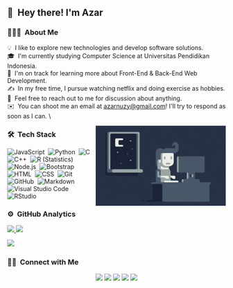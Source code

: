## 👋 &nbsp;Hey there! I'm Azar

### 👨🏻‍💻 &nbsp;About Me

💡 &nbsp;I like to explore new technologies and develop software solutions.\
🎓 &nbsp;I'm currently studying Computer Science at Universitas Pendidikan Indonesia.\
🌱 &nbsp;I'm on track for learning more about Front-End & Back-End Web Development.\
✍️ &nbsp;In my free time, I pursue watching netflix and doing exercise as hobbies. \
💬 &nbsp;Feel free to reach out to me for discussion about anything.\
✉️ &nbsp;You can shoot me an email at azarnuzy@gmail.com! I'll try to respond as soon as I can. \

<!-- 📄 &nbsp;Please have a look at my [Résumé](https://www.azarnsite.xyz) for more details about me. I'm open to feedback and suggestions! -->

<img alt="Night Coding" src="https://raw.githubusercontent.com/AVS1508/AVS1508/master/assets/Night-Coding.gif" align="right"/>

### 🛠 &nbsp;Tech Stack

![JavaScript](https://img.shields.io/badge/-JavaScript-05122A?style=flat&logo=javascript)&nbsp;
![Python](https://img.shields.io/badge/-Python-05122A?style=flat&logo=python)&nbsp;
![C](https://img.shields.io/badge/-C-05122A?style=flat&logo=C&logoColor=A8B9CC)&nbsp;
![C++](https://img.shields.io/badge/-C++-05122A?style=flat&logo=C%2B%2B&logoColor=00599C)&nbsp;
![R (Statistics)](https://img.shields.io/badge/-R-05122A?style=flat&logo=R&logoColor=276DC3)\
![Node.js](https://img.shields.io/badge/-Node.js-05122A?style=flat&logo=node.js)&nbsp;
![Bootstrap](https://img.shields.io/badge/-Bootstrap-05122A?style=flat&logo=bootstrap&logoColor=563D7C)\
![HTML](https://img.shields.io/badge/-HTML-05122A?style=flat&logo=HTML5)&nbsp;
![CSS](https://img.shields.io/badge/-CSS-05122A?style=flat&logo=CSS3&logoColor=1572B6)&nbsp;
![Git](https://img.shields.io/badge/-Git-05122A?style=flat&logo=git)&nbsp;
![GitHub](https://img.shields.io/badge/-GitHub-05122A?style=flat&logo=github)&nbsp;
![Markdown](https://img.shields.io/badge/-Markdown-05122A?style=flat&logo=markdown)\
![Visual Studio Code](https://img.shields.io/badge/-Visual%20Studio%20Code-05122A?style=flat&logo=visual-studio-code&logoColor=007ACC)&nbsp;
![RStudio](https://img.shields.io/badge/-RStudio-05122A?style=flat&logo=rstudio)&nbsp;

### ⚙️ &nbsp;GitHub Analytics

<p align="left">
<a href="https://github.com/azarnuzy">
  <img height="180em" src="https://github-readme-stats-eight-theta.vercel.app/api?username=azarnuzy&show_icons=true&theme=algolia&include_all_commits=true&count_private=true"/>
  <img height="180em" src="https://github-readme-stats-eight-theta.vercel.app/api/top-langs/?username=azarnuzy&layout=compact&langs_count=8&theme=algolia"/>
</a>
</p>

![](https://komarev.com/ghpvc/?username=sekarmk03)

### 🤝🏻 &nbsp;Connect with Me

<p align="center">
<a href="https://www.linkedin.com/in/muhammad-azar-nuzy-99681a212/"><img src="https://img.shields.io/badge/-Muhammad%20Azar%20Nuzy-0077B5?style=for-the-badge&logo=linkedin&logoColor=white"/></a>
<a href="https://twitter.com/azar_nuzy"><img src="https://img.shields.io/badge/@azar_Nuzy-1DA1F2?style=for-the-badge&logo=twitter&logoColor=white"/></a>
<a href="mailto:azarnuzy@gmail.com"><img src="https://img.shields.io/badge/azarnuzy@gmail.com-D14836?style=for-the-badge&logo=gmail&logoColor=white"/></a>
<a href="https://www.instagram.com/azar_nuzy/"><img src="https://img.shields.io/badge/@azar_nuzy-E4405F?style=for-the-badge&logo=instagram&logoColor=white"/></a>
<a href="https://www.facebook.com/muhammad.a.nuzy"><img src="	https://img.shields.io/badge/Muhammad%20Azar%20Nuzy-1877F2?style=for-the-badge&logo=facebook&logoColor=white"/></a>
</p>
